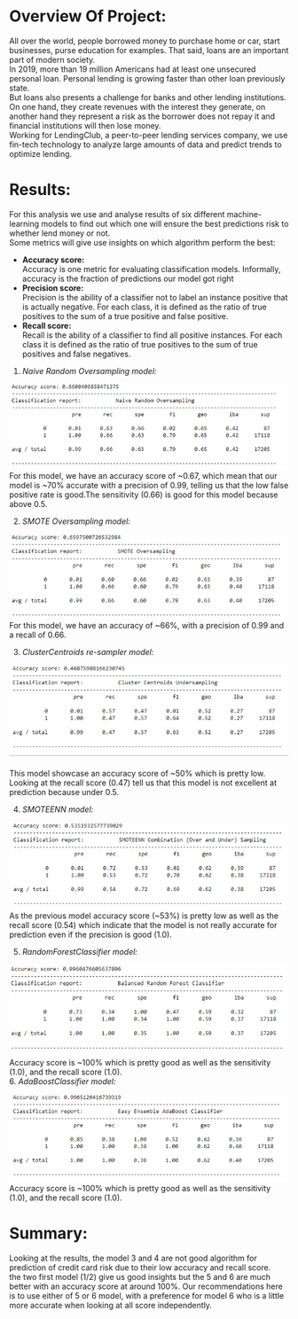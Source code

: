 # Overview Of Project:

All over the world, people borrowed money to purchase home or car, start businesses, purse education for examples. That said, loans are an important part of modern society.<br>
In 2019, more than 19 million Americans had at least one unsecured personal loan.  Personal lending is growing faster than other loan previously state.<br>
But loans  also presents a challenge for banks and other lending institutions. On one hand, they create revenues with the interest they generate, on another hand they represent a risk as the borrower does not repay it and financial institutions will then lose money.<br>
Working for LendingClub, a peer-to-peer lending services company, we use fin-tech technology to analyze large amounts of data and predict trends to optimize lending.


# Results:

For this analysis we use and analyse results of six different machine-learning models to find out which one will ensure the best predictions risk to whether lend money or not.<br>
Some metrics will give use insights on which algorithm perform the best:

- **Accuracy score:**<br>
  Accuracy is one metric for evaluating classification models. Informally, accuracy is the fraction of predictions our model got right
- **Precision score:**<br>
  Precision is the ability of a classifier not to label an instance positive that is actually negative. For each class, it is defined as the ratio of true positives to the sum of a true positive and false positive.
- **Recall score:**<br>
Recall is the ability of a classifier to find all positive instances. For each class it is defined as the ratio of true positives to the sum of true positives and false negatives.

1. *Naive Random Oversampling model:*

![](Resources/Images/Naive_Random_Oversampling.PNG)
<br>
For this model, we have an accuracy score of ~0.67, which mean that our model is ~70% accurate with a precision of 0.99, telling us that the low false positive rate is good.The sensitivity (0.66) is good for this model because above 0.5.

2. *SMOTE Oversampling model:*

![](Resources/Images/SMOTE_Oversampling.PNG) 
<br>
For this model, we have an accuracy of ~66%, with a precision of 0.99 and a recall of 0.66.

3. *ClusterCentroids re-sampler model:*

![](Resources/Images/Clusters_Centroids_Undersampling.PNG)  
<br>
This model showcase an accuracy score of ~50% which is pretty low. Looking at the recall score (0.47) tell us that this model is not excellent at prediction because under 0.5. 

4. *SMOTEENN model:*

![](Resources/Images/SMOTEENN_Combination_Sampling.PNG)
<br>
As the previous model accuracy score (~53%) is pretty low as well as the recall score (0.54) which indicate that the model is not really accurate for prediction even if the precision is good (1.0).
   
5. *RandomForestClassifier model:*

![](Resources/Images/Balanced_Random_Forest_Classifier.PNG)
<br>
Accuracy score is ~100% which is pretty good as well as the sensitivity (1.0), and the recall score (1.0).   
6. *AdaBoostClassifier model:*

![](Resources/Images/Easy_Ensemble_AdaBoost_Classifier.PNG)
<br>
Accuracy score is ~100% which is pretty good as well as the sensitivity (1.0), and the recall score (1.0).   





# Summary:

Looking at the results, the model 3 and 4 are not good algorithm for prediction of credit card risk due to their low accuracy and recall score.<br>
the two first model (1/2) give us good insights but the 5 and 6 are much better with an accuracy score at around 100%.
Our recommendations here is to use either of 5 or 6 model, with a preference for model 6 who is a little more accurate when looking at all score independently.

